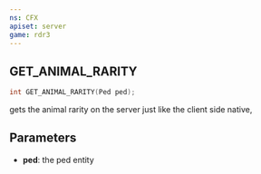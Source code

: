 ```yaml
---
ns: CFX
apiset: server
game: rdr3
---
```

## GET_ANIMAL_RARITY

```c
int GET_ANIMAL_RARITY(Ped ped);
```

gets the animal rarity on the server just like the client side native,

## Parameters
* **ped**: the ped entity

